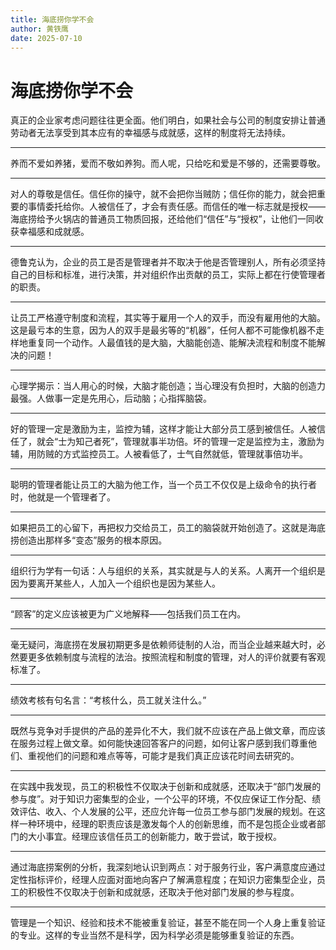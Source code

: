 ```yaml
---
title: 海底捞你学不会
author: 黄铁鹰
date: 2025-07-10
---
```


# 海底捞你学不会

真正的企业家考虑问题往往更全面。他们明白，如果社会与公司的制度安排让普通劳动者无法享受到其本应有的幸福感与成就感，这样的制度将无法持续。

---

养而不爱如养猪，爱而不敬如养狗。而人呢，只给吃和爱是不够的，还需要尊敬。

---

对人的尊敬是信任。信任你的操守，就不会把你当贼防；信任你的能力，就会把重要的事情委托给你。人被信任了，才会有责任感。而信任的唯一标志就是授权——海底捞给予火锅店的普通员工物质回报，还给他们“信任”与“授权”，让他们一同收获幸福感和成就感。

---

德鲁克认为，企业的员工是否是管理者并不取决于他是否管理别人，所有必须坚持自己的目标和标准，进行决策，并对组织作出贡献的员工，实际上都在行使管理者的职责。

---

让员工严格遵守制度和流程，其实等于雇用一个人的双手，而没有雇用他的大脑。这是最亏本的生意，因为人的双手是最劣等的“机器”，任何人都不可能像机器不走样地重复同一个动作。人最值钱的是大脑，大脑能创造、能解决流程和制度不能解决的问题！

---

心理学揭示：当人用心的时候，大脑才能创造；当心理没有负担时，大脑的创造力最强。人做事一定是先用心，后动脑；心指挥脑袋。

---

好的管理一定是激励为主，监控为辅，这样才能让大部分员工感到被信任。人被信任了，就会“士为知己者死”，管理就事半功倍。坏的管理一定是监控为主，激励为辅，用防贼的方式监控员工。人被看低了，士气自然就低，管理就事倍功半。

---

聪明的管理者能让员工的大脑为他工作，当一个员工不仅仅是上级命令的执行者时，他就是一个管理者了。

---

如果把员工的心留下，再把权力交给员工，员工的脑袋就开始创造了。这就是海底捞创造出那样多“变态”服务的根本原因。

---

组织行为学有一句话：人与组织的关系，其实就是与人的关系。人离开一个组织是因为要离开某些人，人加入一个组织也是因为某些人。

---

“顾客”的定义应该被更为广义地解释——包括我们员工在内。

---

毫无疑问，海底捞在发展初期更多是依赖师徒制的人治，而当企业越来越大时，必然要更多依赖制度与流程的法治。按照流程和制度的管理，对人的评价就要有客观标准了。

---

绩效考核有句名言：“考核什么，员工就关注什么。”

---

既然与竞争对手提供的产品的差异化不大，我们就不应该在产品上做文章，而应该在服务过程上做文章。如何能快速回答客户的问题，如何让客户感到我们尊重他们、重视他们的问题和难点等等，可能才是我们真正应该花时间去研究的。

---

在实践中我发现，员工的积极性不仅取决于创新和成就感，还取决于“部门发展的参与度”。对于知识力密集型的企业，一个公平的环境，不仅应保证工作分配、绩效评估、收入、个人发展的公平，还应允许每一位员工参与部门发展的规划。在这样一种环境中，经理的职责应该是激发每个人的创新思维，而不是包揽企业或者部门的大小事宜。经理应该信任员工的创新能力，敢于尝试，敢于授权。

---

通过海底捞案例的分析，我深刻地认识到两点：对于服务行业，客户满意度应通过定性指标评价，经理人应面对面地向客户了解满意程度；在知识力密集型企业，员工的积极性不仅取决于创新和成就感，还取决于他对部门发展的参与程度。

---

管理是一个知识、经验和技术不能被重复验证，甚至不能在同一个人身上重复验证的专业。这样的专业当然不是科学，因为科学必须是能够重复验证的东西。
